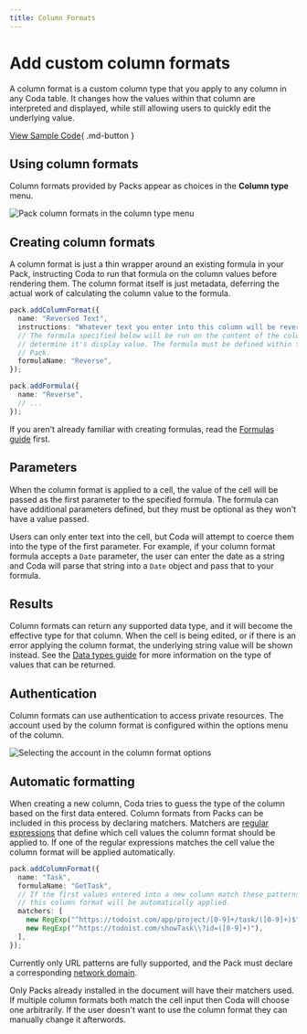 ```yaml
---
title: Column Formats
---
```


# Add custom column formats

A column format is a custom column type that you apply to any column in any Coda table. It changes how the values within that column are interpreted and displayed, while still allowing users to quickly edit the underlying value.

[View Sample Code][samples]{ .md-button }


## Using column formats

Column formats provided by Packs appear as choices in the **Column type** menu.

<img src="../../../images/column_format_menu.png" srcset="../../../images/column_format_menu_2x.png 2x" class="screenshot" alt="Pack column formats in the column type menu">


## Creating column formats

A column format is just a thin wrapper around an existing formula in your Pack, instructing Coda to run that formula on the column values before rendering them. The column format itself is just metadata, deferring the actual work of calculating the column value to the formula.

```ts
pack.addColumnFormat({
  name: "Reversed Text",
  instructions: "Whatever text you enter into this column will be reversed.",
  // The formula specified below will be run on the content of the column to
  // determine it's display value. The formula must be defined within the same
  // Pack.
  formulaName: "Reverse",
});

pack.addFormula({
  name: "Reverse",
  // ...
});
```

If you aren't already familiar with creating formulas, read the [Formulas guide][formulas] first.


## Parameters

When the column format is applied to a cell, the value of the cell will be passed as the first parameter to the specified formula. The formula can have additional parameters defined, but they must be optional as they won't have a value passed.

Users can only enter text into the cell, but Coda will attempt to coerce them into the type of the first parameter. For example, if your column format formula accepts a `Date` parameter, the user can enter the date as a string and Coda will parse that string into a `Date` object and pass that to your formula.


## Results

Column formats can return any supported data type, and it will become the effective type for that column. When the cell is being edited, or if there is an error applying the column format, the underlying string value will be shown instead. See the [Data types guide][data-types] for more information on the type of values that can be returned.


## Authentication

Column formats can use authentication to access private resources. The account used by the column format is configured within the options menu of the column.

<img src="../../../images/column_format_options.png" srcset="../../../images/column_format_options_2x.png 2x" class="screenshot" alt="Selecting the account in the column format options">


## Automatic formatting

When creating a new column, Coda tries to guess the type of the column based on the first data entered. Column formats from Packs can be included in this process by declaring matchers. Matchers are [regular expressions][mdn_regex] that define which cell values the column format should be applied to. If one of the regular expressions matches the cell value the column format will be applied automatically.

```ts
pack.addColumnFormat({
  name: "Task",
  formulaName: "GetTask",
  // If the first values entered into a new column match these patterns then
  // this column format will be automatically applied.
  matchers: [
    new RegExp("^https://todoist.com/app/project/[0-9]+/task/([0-9]+)$"),
    new RegExp("^https://todoist.com/showTask\\?id=([0-9]+)"),
  ],
});
```

Currently only URL patterns are fully supported, and the Pack must declare a corresponding [network domain][fetcher_network_domain].

Only Packs already installed in the document will have their matchers used. If multiple column formats both match the cell input then Coda will choose one arbitrarily. If the user doesn't want to use the column format they can manually change it afterwords.


[samples]: ../../samples/topic/column-format.md
[formulas]: formulas.md
[parameters]: ../basics/parameters.md
[data-types]: ../basics/data-types.md
[mdn_regex]: https://developer.mozilla.org/en-US/docs/Web/JavaScript/Guide/Regular_Expressions
[fetcher_network_domain]: ../advanced/fetcher.md#network-domains
